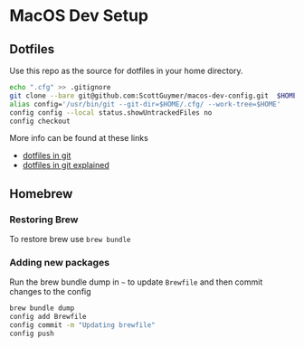 # MacOS Dev Setup

## Dotfiles

Use this repo as the source for dotfiles in your home directory.

```bash
echo ".cfg" >> .gitignore
git clone --bare git@github.com:ScottGuymer/macos-dev-config.git  $HOME/.cfg
alias config='/usr/bin/git --git-dir=$HOME/.cfg/ --work-tree=$HOME'
config config --local status.showUntrackedFiles no
config checkout
```

More info can be found at these links

- [dotfiles in git](https://www.atlassian.com/git/tutorials/dotfiles)
- [dotfiles in git explained](https://www.ackama.com/what-we-think/the-best-way-to-store-your-dotfiles-a-bare-git-repository-explained/)

## Homebrew

### Restoring Brew

To restore brew use `brew bundle`

### Adding new packages

Run the brew bundle dump in `~` to update `Brewfile` and then commit changes to the config

```bash
brew bundle dump
config add Brewfile
config commit -m "Updating brewfile"
config push
```
